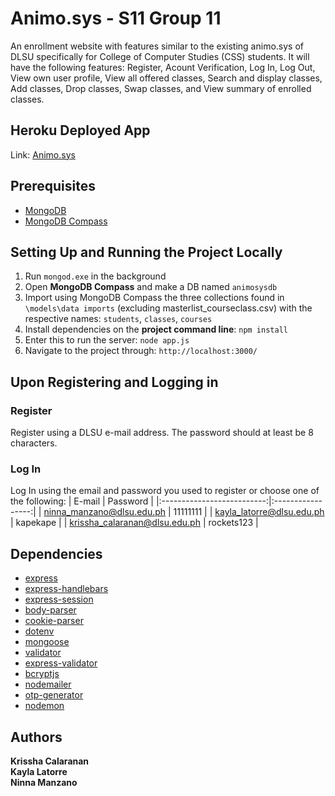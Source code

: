 # Animo.sys - S11 Group 11

An enrollment website with features similar to the existing animo.sys of DLSU specifically for College of Computer Studies (CSS) students. It will have the following features: Register, Acount Verification, Log In, Log Out, View own user profile, View all offered classes, Search and display classes, Add classes, Drop classes, Swap classes, and View summary of enrolled classes.

## Heroku Deployed App

Link: [Animo.sys](https://animosys.herokuapp.com)

## Prerequisites

- [MongoDB](https://www.mongodb.com/download-center#community)
- [MongoDB Compass](https://www.mongodb.com/download-center/compass)

## Setting Up and Running the Project Locally
1. Run `mongod.exe` in the background
2. Open **MongoDB Compass** and make a DB named `animosysdb`
3. Import using MongoDB Compass the three collections found in `\models\data imports` (excluding masterlist_courseclass.csv) with the respective names: `students`, `classes`, `courses`
4. Install dependencies on the **project command line**: `npm install`
5. Enter this to run the server: `node app.js`
6. Navigate to the project through: `http://localhost:3000/`

## Upon Registering and Logging in

### Register
Register using a DLSU e-mail address. The password should at least be 8 characters.

### Log In
Log In using the email and password you used to register or choose one of the following:
|            E-mail          |     Password      |
|:--------------------------:|:-----------------:|
| ninna_manzano@dlsu.edu.ph  |      11111111     |
| kayla_latorre@dlsu.edu.ph  |    kapekape       |
| krissha_calaranan@dlsu.edu.ph  |      rockets123       |

## Dependencies
- [express](https://www.npmjs.com/package/express)
- [express-handlebars](https://www.npmjs.com/package/express-handlebars)
- [express-session](https://www.npmjs.com/package/express-session)
- [body-parser](https://www.npmjs.com/package/body-parser)
- [cookie-parser](https://www.npmjs.com/package/cookie-parser)
- [dotenv](https://www.npmjs.com/package/dotenv)
- [mongoose](https://www.npmjs.com/package/mongoose)
- [validator](https://www.npmjs.com/package/validator)
- [express-validator](https://www.npmjs.com/package/express-validator)
- [bcryptjs](https://www.npmjs.com/package/bcrypt)
- [nodemailer](https://www.npmjs.com/package/nodemailer)
- [otp-generator](https://www.npmjs.com/package/otp-generator)
- [nodemon](https://www.npmjs.com/package/nodemon)

## Authors

**Krissha Calaranan**  
**Kayla Latorre**  
**Ninna Manzano**

